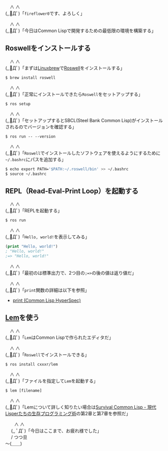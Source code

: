 　∧ ∧  
(,,ﾟДﾟ)「`fireflower0`です、よろしく」

　∧ ∧  
(,,ﾟДﾟ)「今日はCommon Lispで開発するための最低限の環境を構築する」

## Roswellをインストールする

　∧ ∧  
(,,ﾟДﾟ)「まずは[Linuxbrew](https://docs.brew.sh/Homebrew-on-Linux)で[Roswell](https://github.com/roswell/roswell)をインストールする」

```shell
$ brew install roswell
```

　∧ ∧  
(,,ﾟДﾟ)「正常にインストールできたら`Roswell`をセットアップする」

```shell
$ ros setup
```

　∧ ∧  
(,,ﾟДﾟ)「セットアップするとSBCL(Steel Bank Common Lisp)がインストールされるのでバージョンを確認する」

```shell
$ ros run -- --version
```

　∧ ∧  
(,,ﾟДﾟ)「`Roswell`でインストールしたソフトウェアを使えるようにするために`~/.bashrc`にパスを追加する」

```bash
$ echo export PATH='$PATH:~/.roswell/bin' >> ~/.bashrc
$ source ~/.bashrc
```

## REPL（Read-Eval-Print Loop）を起動する

　∧ ∧  
(,,ﾟДﾟ)「REPLを起動する」

```shell
$ ros run
```

　∧ ∧  
(,,ﾟДﾟ)「`Hello, world!`を表示してみる」

```lisp
(print "Hello, world!")
; "Hello, world!" 
;=> "Hello, world!"
```

　∧ ∧  
(,,ﾟДﾟ)「最初のは標準出力で、2つ目の`;=>`の後の値は返り値だ」

　∧ ∧  
(,,ﾟДﾟ)「`print`関数の詳細は以下を参照」

* [print (Common Lisp HyperSpec)](http://www.lispworks.com/documentation/HyperSpec/Body/f_wr_pr.htm#print)

## [Lem](https://github.com/cxxxr/lem)を使う

　∧ ∧  
(,,ﾟДﾟ)「`Lem`はCommon Lispで作られたエディタだ」

　∧ ∧  
(,,ﾟДﾟ)「`Roswell`でインストールできる」

```shell
$ ros install cxxxr/lem
```

　∧ ∧  
(,,ﾟДﾟ)「ファイルを指定して`Lem`を起動する」

```shell
$ lem [filename]
```

　∧ ∧  
(,,ﾟДﾟ)「Lemについて詳しく知りたい場合は[Survival Common Lisp - 現代Lisperたちの生存プログラミング術](https://booth.pm/ja/items/1300098)の第2章と第7章を参照だ」

　　∧ ∧  
　 (,, ﾟДﾟ)「今日はここまで、お疲れ様でした」  
　 / つつ旦  
～(＿＿)  
